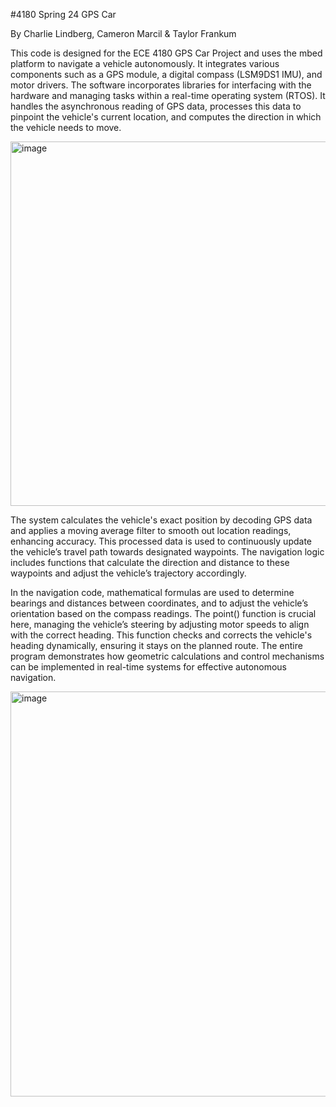 #4180 Spring 24 GPS Car

By Charlie Lindberg, Cameron Marcil & Taylor Frankum

This code is designed for the ECE 4180 GPS Car Project and uses the mbed platform to navigate a vehicle autonomously. It integrates various components such as a GPS module, a digital compass (LSM9DS1 IMU), and motor drivers. The software incorporates libraries for interfacing with the hardware and managing tasks within a real-time operating system (RTOS). It handles the asynchronous reading of GPS data, processes this data to pinpoint the vehicle's current location, and computes the direction in which the vehicle needs to move.

<img width="583" alt="image" src="https://github.com/cammarcil/4180-final-gps/assets/114452492/a0017cbd-be7c-43e1-9275-0789d3055e7e">

The system calculates the vehicle's exact position by decoding GPS data and applies a moving average filter to smooth out location readings, enhancing accuracy. This processed data is used to continuously update the vehicle’s travel path towards designated waypoints. The navigation logic includes functions that calculate the direction and distance to these waypoints and adjust the vehicle’s trajectory accordingly.

In the navigation code, mathematical formulas are used to determine bearings and distances between coordinates, and to adjust the vehicle’s orientation based on the compass readings. The point() function is crucial here, managing the vehicle’s steering by adjusting motor speeds to align with the correct heading. This function checks and corrects the vehicle's heading dynamically, ensuring it stays on the planned route. The entire program demonstrates how geometric calculations and control mechanisms can be implemented in real-time systems for effective autonomous navigation.


<img width="648" alt="image" src="https://github.com/cammarcil/4180-final-gps/assets/114452492/daa2401c-d16a-45d8-aea0-1f539b825a38">


